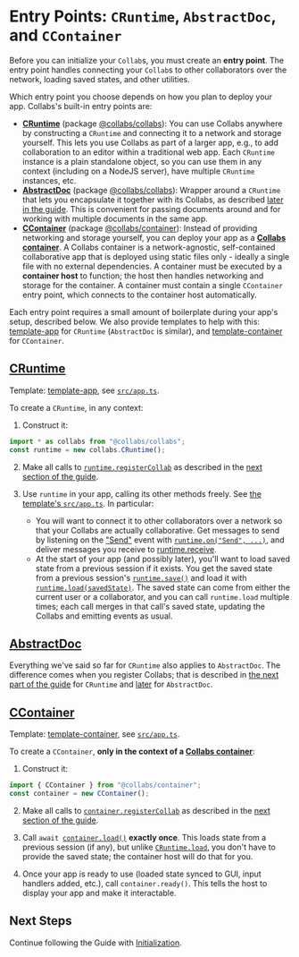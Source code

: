 # Entry Points: `CRuntime`, `AbstractDoc`, and `CContainer`

Before you can initialize your `Collab`s, you must create an **entry point**. The entry point handles connecting your `Collab`s to other collaborators over the network, loading saved states, and other utilities.

Which entry point you choose depends on how you plan to deploy your app. Collabs's built-in entry points are:

- [**CRuntime**](../api/collabs/classes/CRuntime.html) (package [@collabs/collabs](https://www.npmjs.com/package/@collabs/collabs)): You can use Collabs anywhere by constructing a `CRuntime` and connecting it to a network and storage yourself. This lets you use Collabs as part of a larger app, e.g., to add collaboration to an editor within a traditional web app. Each `CRuntime` instance is a plain standalone object, so you can use them in any context (including on a NodeJS server), have multiple `CRuntime` instances, etc.
- [**AbstractDoc**](../api/collabs/classes/AbstractDoc.html) (package [@collabs/collabs](https://www.npmjs.com/package/@collabs/collabs)): Wrapper around a `CRuntime` that lets you encapsulate it together with its Collabs, as described [later in the guide](./data_modeling.html#abstractdoc). This is convenient for passing documents around and for working with multiple documents in the same app.
- [**CContainer**](../api/container/classes/CContainer.html) (package [@collabs/container](https://www.npmjs.com/package/@collabs/container)): Instead of providing networking and storage yourself, you can deploy your app as a [**Collabs container**](./containers.html). A Collabs container is a network-agnostic, self-contained collaborative app that is deployed using static files only - ideally a single file with no external dependencies. A container must be executed by a **container host** to function; the host then handles networking and storage for the container. A container must contain a single `CContainer` entry point, which connects to the container host automatically.

Each entry point requires a small amount of boilerplate during your app's setup, described below. We also provide templates to help with this: [template-app](https://github.com/composablesys/collabs/tree/master/template-app) for `CRuntime` (`AbstractDoc` is similar), and [template-container](https://github.com/composablesys/collabs/tree/master/template-container) for `CContainer`.

## [CRuntime](../api/collabs/classes/CRuntime.html)

Template: [template-app](https://github.com/composablesys/collabs/tree/master/template-app), see [`src/app.ts`](https://github.com/composablesys/collabs/blob/master/template-app/src/app.ts).

To create a `CRuntime`, in any context:

1. Construct it:

```ts
import * as collabs from "@collabs/collabs";
const runtime = new collabs.CRuntime();
```

2. Make all calls to [`runtime.registerCollab`](../api/collabs/classes/CRuntime.html#registerCollab) as described in the [next section of the guide](./initialization.html).

3. Use `runtime` in your app, calling its other methods freely. See [the template's `src/app.ts`](https://github.com/composablesys/collabs/blob/master/template-app/src/app.ts). In particular:
   - You will want to connect it to other collaborators over a network so that your Collabs are actually collaborative. Get messages to send by listening on the ["Send"](../api/collabs/interfaces/RuntimeEventsRecord.html#Send) event with [`runtime.on("Send", ...)`](../api/collabs/classes/CRuntime.html#on), and deliver messages you receive to [runtime.receive](../api/collabs/classes/CRuntime.html#receive).
   - At the start of your app (and possibly later), you'll want to load saved state from a previous session if it exists. You get the saved state from a previous session's [`runtime.save()`](../api/collabs/classes/CRuntime.html#save) and load it with [`runtime.load(savedState)`](../api/collabs/classes/CRuntime.html#load). The saved state can come from either the current user or a collaborator, and you can call `runtime.load` multiple times; each call merges in that call's saved state, updating the Collabs and emitting events as usual.

## [AbstractDoc](../api/collabs/classes/AbstractDoc.html)

<!-- TODO: Template: [template-app](https://github.com/composablesys/collabs/tree/master/template-app), see [`src/app.ts`](https://github.com/composablesys/collabs/blob/master/template-app/src/app.ts). -->

Everything we've said so far for `CRuntime` also applies to `AbstractDoc`. The difference comes when you register Collabs; that is described in [the next part of the guide](./initialization.html) for `CRuntime` and [later](./data_modeling.html#abstractdoc) for `AbstractDoc`.

## [CContainer](../api/container/classes/CContainer.html)

Template: [template-container](https://github.com/composablesys/collabs/tree/master/template-container), see [`src/app.ts`](https://github.com/composablesys/collabs/blob/master/template-container/src/app.ts).

To create a `CContainer`, **only in the context of a [Collabs container](./containers.html)**:

1. Construct it:

```ts
import { CContainer } from "@collabs/container";
const container = new CContainer();
```

2. Make all calls to [`container.registerCollab`](../api/container/classes/CContainer.html#registerCollab) as described in the [next section of the guide](./initialization.html).

3. Call `await `[`container.load()`](../api/container/classes/CContainer#load) **exactly once**. This loads state from a previous session (if any), but unlike [`CRuntime.load`](../api/collabs/classes/CRuntime.html#load), you don't have to provide the saved state; the container host will do that for you.
4. Once your app is ready to use (loaded state synced to GUI, input handlers added, etc.), call `container.ready()`. This tells the host to display your app and make it interactable.

## Next Steps

Continue following the Guide with [Initialization](./initialization.html).
